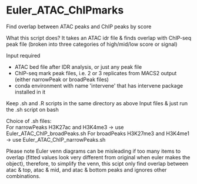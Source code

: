 # Euler_ATAC_ChIPmarks
Find overlap between ATAC peaks and ChIP peaks by score

What this script does?
It takes an ATAC idr file & finds overlap with ChIP-seq peak file (broken into three categories of high/mid/low score or signal)

Input required
- ATAC bed file after IDR analysis, or just any peak file
- ChIP-seq mark peak files, i.e. 2 or 3 replicates from MACS2 output (either narrowPeak or broadPeak files)
- conda environment with name 'intervene' that has intervene package installed in it

Keep .sh and .R scripts in the same directory as above Input files & just run the .sh script on bash

Choice of .sh files: \
For narrowPeaks H3K27ac and H3K4me3 -> use Euler_ATAC_ChIP_broadPeaks.sh
For broadPeaks H3K27me3 and H3K4me1 -> use Euler_ATAC_ChIP_narrowPeaks.sh

Please note Euler venn diagrams can be misleading if too many items to overlap
(fitted values look very different from original when euler makes the object), therefore, to simplify the venn,
this scipt only find overlap between atac & top, atac & mid, and atac & bottom peaks and ignores other combinations.
